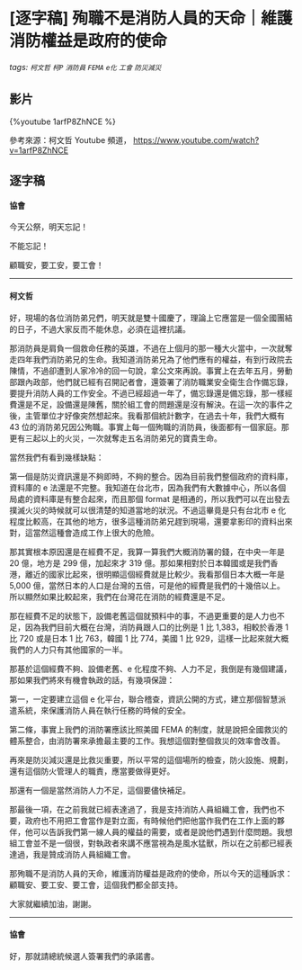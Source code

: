 # [逐字稿] 殉職不是消防人員的天命｜維護消防權益是政府的使命

###### tags: `柯文哲` `柯P` `消防員` `FEMA` `e化` `工會` `防災減災`

## 影片

{%youtube 1arfP8ZhNCE %}

參考來源：柯文哲 Youtube 頻道， https://www.youtube.com/watch?v=1arfP8ZhNCE


## 逐字稿

#### 協會

今天公祭，明天忘記！

不能忘記！

顧職安，要工安，要工會！

---

#### 柯文哲

好，現場的各位消防弟兄們，明天就是雙十國慶了，理論上它應當是一個全國團結的日子，不過大家反而不能休息，必須在這裡抗議。

那消防員是肩負一個救命任務的英雄，不過在上個月的那一種大火當中，一次就奪走四年我們消防弟兄的生命。我知道消防弟兄為了他們應有的權益，有到行政院去陳情，不過卻遭到人家冷冷的回一句說，拿公文來再說。事實上在去年五月，勞動部跟內政部，他們就已經有召開記者會，還簽署了消防職業安全衛生合作備忘錄，要提升消防人員的工作安全。不過已經超過一年了，備忘錄還是備忘錄，那一樣經費還是不足，設備還是陳舊，關於組工會的問題還是沒有解決。在這一次的事件之後，主管單位才好像突然想起來。我看那個統計數字，在過去十年，我們大概有 43 位的消防弟兄因公殉職。事實上每一個殉職的消防員，後面都有一個家庭。那更有三起以上的火災，一次就奪走五名消防弟兄的寶貴生命。

當然我們有看到幾樣缺點：

第一個是防災資訊還是不夠即時，不夠的整合。因為目前我們整個政府的資料庫，資料庫的 e 法還是不完整。我知道在台北市，因為我們有大數據中心，所以各個局處的資料庫是有整合起來，而且那個 format 是相通的，所以我們可以在出發去撲滅火災的時候就可以很清楚的知道當地的狀況。不過這畢竟是只有台北市 e 化程度比較高，在其他的地方，很多這種消防弟兄趕到現場，還要拿影印的資料出來對，這當然這種會造成工作上很大的危險。

那其實根本原因還是在經費不足，我算一算我們大概消防署的錢，在中央一年是 20 億，地方是 299 億，加起來才 319 億。那如果相對於日本韓國或是我們香港，離近的國家比起來，很明顯這個經費就是比較少。我看那個日本大概一年是 5,000 億，當然日本的人口是台灣的五倍，可是他的經費是我們的十幾倍以上。所以顯然如果比較起來，我們在台灣花在消防的經費還是不足。

那在經費不足的狀態下，設備老舊這個就預料中的事，不過更重要的是人力也不足，因為我們目前大概在台灣，消防員跟人口的比例是 1 比 1,383，相較於香港 1 比 720 或是日本 1 比 763，韓國 1 比 774，美國 1 比 929，這樣一比起來就大概我們的人力只有其他國家的一半。

那基於這個經費不夠、設備老舊、e 化程度不夠、人力不足，我倒是有幾個建議，那如果我們將來有機會執政的話，有幾項保證：

第一，一定要建立這個 e 化平台，聯合稽查，資訊公開的方式，建立那個智慧派遣系統，來保護消防人員在執行任務的時候的安全。

第二條，事實上我們的消防署應該比照美國 FEMA 的制度，就是說把全國救災的體系整合，由消防署來承擔最主要的工作。我想這個對整個救災的效率會改善。

再來是防災減災還是比救災重要，所以平常的這個場所的檢查，防火設施、規劃，還有這個防火管理人的職責，應當要做得更好。

那還有一個是當然消防人力不足，這個要儘快補足。

那最後一項，在之前我就已經表達過了，我是支持消防人員組織工會，我們也不要，政府也不用把工會當作是對立面，有時候他們把他當作我們在工作上面的夥伴，他可以告訴我們第一線人員的權益的需要，或者是說他們遇到什麼問題。我想組工會並不是一個很，對執政者來講不應當視為是風水猛獸，所以在之前都已經表達過，我是贊成消防人員組織工會。

那殉職不是消防人員的天命，維護消防權益是政府的使命，所以今天的這種訴求：顧職安、要工安、要工會，這個我們都全部支持。

大家就繼續加油，謝謝。

---

#### 協會

好，那就請總統候選人簽署我們的承諾書。
